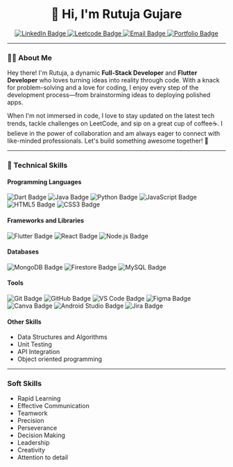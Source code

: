 <h1 align="center">👋 Hi, I'm Rutuja Gujare</h1>

<p align="center">
  <a href="https://www.linkedin.com/in/rutuja-gujare/">
    <img src="https://img.shields.io/badge/LinkedIn-blue?style=for-the-badge&logo=linkedin" alt="LinkedIn Badge"/>
  </a>
   <a href="https://leetcode.com/u/rutujagujare31/">
    <img src="https://img.shields.io/badge/Leetcode-orange?style=for-the-badge&logo=leetcode&logoColor=white" alt="Leetcode Badge"/>
  </a>
  <a href="mailto:rutujagujare31@gmail.com">
    <img src="https://img.shields.io/badge/Email-red?style=for-the-badge&logo=gmail&logoColor=white" alt="Email Badge"/>
  </a>
  <a href="https://rvgujare-portfolio.vercel.app/">
  <img src="https://img.shields.io/badge/Portfolio-blueviolet?style=for-the-badge&logo=google-chrome&logoColor=white" alt="Portfolio Badge"/>
</a>
</p>

---


### 👩‍💻 About Me

Hey there! I'm Rutuja, a dynamic **Full-Stack Developer** and **Flutter Developer** who loves turning ideas into reality through code. With a knack for problem-solving and a love for coding, I enjoy every step of the development process—from brainstorming ideas to deploying polished apps.

When I'm not immersed in code, I love to stay updated on the latest tech trends, tackle challenges on LeetCode, and sip on a great cup of coffee☕️. I believe in the power of collaboration and am always eager to connect with like-minded professionals. Let's build something awesome together! 🚀

---

### 🚀 Technical Skills

#### Programming Languages
<div >
  <img src="https://img.shields.io/badge/Dart-0175C2?style=for-the-badge&logo=dart&logoColor=white" alt="Dart Badge"/>
  <img src="https://img.shields.io/badge/Java-007396?style=for-the-badge&logo=java&logoColor=white" alt="Java Badge"/>
  <img src="https://img.shields.io/badge/Python-3776AB?style=for-the-badge&logo=python&logoColor=white" alt="Python Badge"/>
  <img src="https://img.shields.io/badge/JavaScript-F7DF1E?style=for-the-badge&logo=javascript&logoColor=black" alt="JavaScript Badge"/>
  <img src="https://img.shields.io/badge/HTML5-E34F26?style=for-the-badge&logo=html5&logoColor=white" alt="HTML5 Badge"/>
  <img src="https://img.shields.io/badge/CSS3-1572B6?style=for-the-badge&logo=css3&logoColor=white" alt="CSS3 Badge"/>
</div>

#### Frameworks and Libraries
<div >
  <img src="https://img.shields.io/badge/Flutter-02569B?style=for-the-badge&logo=flutter&logoColor=white" alt="Flutter Badge"/>
  <img src="https://img.shields.io/badge/React-61DAFB?style=for-the-badge&logo=react&logoColor=black" alt="React Badge"/>
  <img src="https://img.shields.io/badge/Node.js-339933?style=for-the-badge&logo=nodedotjs&logoColor=white" alt="Node.js Badge"/>
</div>

#### Databases
<div >
  <img src="https://img.shields.io/badge/MongoDB-47A248?style=for-the-badge&logo=mongodb&logoColor=white" alt="MongoDB Badge"/>
  <img src="https://img.shields.io/badge/Firestore-FFCA28?style=for-the-badge&logo=firebase&logoColor=black" alt="Firestore Badge"/>
  <img src="https://img.shields.io/badge/MySQL-4479A1?style=for-the-badge&logo=mysql&logoColor=white" alt="MySQL Badge"/>
</div>

#### Tools
<div>
  <img src="https://img.shields.io/badge/Git-F05032?style=for-the-badge&logo=git&logoColor=white" alt="Git Badge"/>
  <img src="https://img.shields.io/badge/GitHub-181717?style=for-the-badge&logo=github&logoColor=white" alt="GitHub Badge"/>
  <img src="https://img.shields.io/badge/VS%20Code-007ACC?style=for-the-badge&logo=visual-studio-code&logoColor=white" alt="VS Code Badge"/>
  <img src="https://img.shields.io/badge/Figma-F24E1E?style=for-the-badge&logo=figma&logoColor=white" alt="Figma Badge"/>
  <img src="https://img.shields.io/badge/Canva-00C4CC?style=for-the-badge&logo=canva&logoColor=white" alt="Canva Badge"/>
  <img src="https://img.shields.io/badge/Android%20Studio-3DDC84?style=for-the-badge&logo=android-studio&logoColor=white" alt="Android Studio Badge"/>
  <img src="https://img.shields.io/badge/Jira-0052CC?style=for-the-badge&logo=jira&logoColor=white" alt="Jira Badge"/>
</div>

#### Other Skills
-  Data Structures and Algorithms
-  Unit Testing
-  API Integration
-  Object oriented programming

---

### Soft Skills
-  Rapid Learning
-  Effective Communication
-  Teamwork
-  Precision
-  Perseverance
-  Decision Making
-  Leadership
-  Creativity
-  Attention to detail



